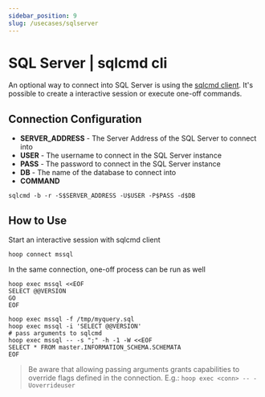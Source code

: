 ```yaml
---
sidebar_position: 9
slug: /usecases/sqlserver
---
```


# SQL Server | sqlcmd cli

An optional way to connect into SQL Server is using the [sqlcmd client](https://learn.microsoft.com/en-us/sql/ssms/scripting/sqlcmd-use-the-utility?view=sql-server-ver16#interactive-sqlcmd-example). It's possible to create a interactive session or execute one-off commands.

## Connection Configuration

- **SERVER_ADDRESS** - The Server Address of the SQL Server to connect into
- **USER** - The username to connect in the SQL Server instance
- **PASS** - The password to connect in the SQL Server instance
- **DB** - The name of the database to connect into
- **COMMAND**

```shell
sqlcmd -b -r -S$SERVER_ADDRESS -U$USER -P$PASS -d$DB
```

## How to Use

Start an interactive session with sqlcmd client

```shell
hoop connect mssql
```

In the same connection, one-off process can be run as well

```shell
hoop exec mssql <<EOF
SELECT @@VERSION
GO
EOF
```

```shell
hoop exec mssql -f /tmp/myquery.sql
hoop exec mssql -i 'SELECT @@VERSION'
# pass arguments to sqlcmd
hoop exec mssql -- -s ";" -h -1 -W <<EOF
SELECT * FROM master.INFORMATION_SCHEMA.SCHEMATA
EOF
```

> Be aware that allowing passing arguments grants capabilities to override flags defined in the connection. E.g.: `hoop exec <conn> -- -Uoverrideuser`